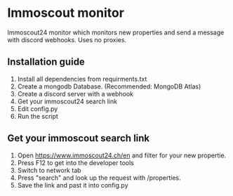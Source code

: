 
# Immoscout monitor

 Immoscout24 monitor which monitors new properties and send a message with discord webhooks. Uses no proxies.

## Installation guide
1. Install all dependencies from requirments.txt
2. Create a mongodb Database. (Recommended: MongoDB Atlas)
3. Create a discord server with a webhook
4. Get your immoscout24 search link
5. Edit config.py
6. Run the script


## Get your immoscout search link
1. Open https://www.immoscout24.ch/en and filter for your new propertie.
2. Press F12 to get into the developer tools
3. Switch to network tab
4. Press "search" and look up the request with /properties.
5. Save the link and past it into config.py